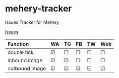# mehery-tracker
Issues Tracker for Mehery

[Issues](https://github.com/mehery-soccom/mehery-tracker/issues)


Function              | WA            | TG            |     FB        |     TW        | Web 
:-------------------- | :-------------| :-------------| :-------------| :-------------| :-------------
double tick           | &#9745;       |  &#9744;      |  &#9744;      |  &#9744;      |  &#9744;
inbound image         | &#9745;       |  &#9745;      |  &#9744;      |  &#9744;      |  &#9744;
outbound image        | &#9745;       |  &#9745;      |  &#9745;      |  &#9745;      |  &#9745;




